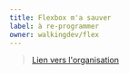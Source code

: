 ```yaml
---
title: Flexbox m'a sauver
label: à re-programmer
owner: walkingdev/flex
---
```


> [Lien vers l'organisation](http://github.com/walkingdev)
